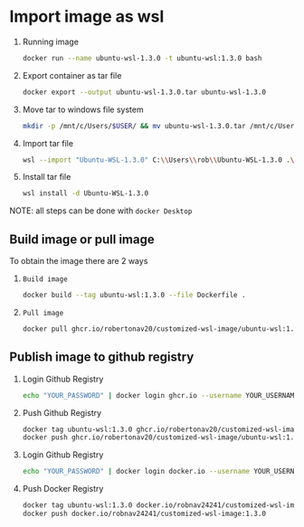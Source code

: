 # Import image as wsl

1. Running image

    ```bash
    docker run --name ubuntu-wsl-1.3.0 -t ubuntu-wsl:1.3.0 bash
    ```

2. Export container as tar file

    ```bash
    docker export --output ubuntu-wsl-1.3.0.tar ubuntu-wsl-1.3.0
    ```

3. Move tar to windows file system

    ```bash
    mkdir -p /mnt/c/Users/$USER/ && mv ubuntu-wsl-1.3.0.tar /mnt/c/Users/$USER/
    ```

4. Import tar file

    ```bash
    wsl --import "Ubuntu-WSL-1.3.0" C:\\Users\\rob\\Ubuntu-WSL-1.3.0 .\\ubuntu-wsl-1.3.0.tar
    ```

5. Install tar file

    ```bash
    wsl install -d Ubuntu-WSL-1.3.0
    ```

NOTE: all steps can be done with `docker Desktop`
<!--  -->
## Build image or pull image

To obtain the image there are 2 ways

1. `Build image`

    ```bash
    docker build --tag ubuntu-wsl:1.3.0 --file Dockerfile .
    ```

2. `Pull image`

    ```bash
    docker pull ghcr.io/robertonav20/customized-wsl-image/ubuntu-wsl:1.3.0
    ```

## Publish image to github registry

1. Login Github Registry

    ```bash
    echo "YOUR_PASSWORD" | docker login ghcr.io --username YOUR_USERNAME --password-stdin
    ```

2. Push Github Registry

    ```bash
    docker tag ubuntu-wsl:1.3.0 ghcr.io/robertonav20/customized-wsl-image/ubuntu-wsl:1.3.0
    docker push ghcr.io/robertonav20/customized-wsl-image/ubuntu-wsl:1.3.0
    ```

3. Login Github Registry

    ```bash
    echo "YOUR_PASSWORD" | docker login docker.io --username YOUR_USERNAME --password-stdin
    ```

4. Push Docker Registry

    ```bash
    docker tag ubuntu-wsl:1.3.0 docker.io/robnav24241/customized-wsl-image:1.3.0
    docker push docker.io/robnav24241/customized-wsl-image:1.3.0
    ```
